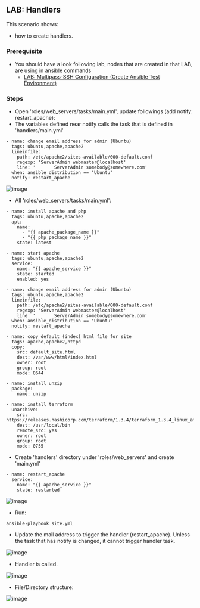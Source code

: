 ## LAB: Handlers

This scenario shows:
- how to create handlers.

### Prerequisite

- You should have a look following lab, nodes that are created in that LAB, are using in ansible commands
  - [LAB: Multipass-SSH Configuration (Create Ansible Test Environment)](https://github.com/gulyaeve/ansible_labs/blob/main/Multipass-SSH-Configuration.md)

### Steps

- Open 'roles/web_servers/tasks/main.yml', update followings (add notify: restart_apache):
- The variables defined near notify calls the task that is defined in 'handlers/main.yml'

```
- name: change email address for admin (Ubuntu)
  tags: ubuntu,apache,apache2
  lineinfile:
    path: /etc/apache2/sites-available/000-default.conf
    regexp: 'ServerAdmin webmaster@localhost'
    line: '       ServerAdmin somebody@somewhere.com'
  when: ansible_distribution == "Ubuntu"
  notify: restart_apache
 ```
 
 ![image](https://user-images.githubusercontent.com/10358317/202517097-3f895a18-af2f-4103-a5af-18632dea71df.png)

  
- All 'roles/web_servers/tasks/main.yml':
```
- name: install apache and php
  tags: ubuntu,apache,apache2
  apt:
    name:
      - "{{ apache_package_name }}"
      - "{{ php_package_name }}"
    state: latest

- name: start apache
  tags: ubuntu,apache,apache2
  service:
    name: "{{ apache_service }}"
    state: started
    enabled: yes

- name: change email address for admin (Ubuntu)
  tags: ubuntu,apache,apache2
  lineinfile:
    path: /etc/apache2/sites-available/000-default.conf
    regexp: 'ServerAdmin webmaster@localhost'
    line: '       ServerAdmin somebody@somewhere.com'
  when: ansible_distribution == "Ubuntu"
  notify: restart_apache

- name: copy default (index) html file for site
  tags: apache,apache2,httpd
  copy:
    src: default_site.html
    dest: /var/www/html/index.html
    owner: root
    group: root
    mode: 0644

- name: install unzip
  package:
    name: unzip

- name: install terraform
  unarchive:
    src: https://releases.hashicorp.com/terraform/1.3.4/terraform_1.3.4_linux_amd64.zip
    dest: /usr/local/bin
    remote_src: yes
    owner: root
    group: root
    mode: 0755
```

- Create 'handlers' directory under 'roles/web_servers' and create 'main.yml' 

```
- name: restart_apache
  service:
    name: "{{ apache_service }}"
    state: restarted
```

![image](https://user-images.githubusercontent.com/10358317/202516238-4bd6f722-656f-4bd7-a3a0-135afc562a63.png)

- Run:

```
ansible-playbook site.yml
```

- Update the mail address to trigger the handler (restart_apache). Unless the task that has notify is changed, it cannot trigger handler task.   

![image](https://user-images.githubusercontent.com/10358317/202518007-922c1f40-0c66-4a89-a121-8b1c16d5d30b.png)

- Handler is called.

![image](https://user-images.githubusercontent.com/10358317/202517584-71df6b36-314b-4ceb-af23-6d73cded4e5b.png)

- File/Directory structure:

![image](https://user-images.githubusercontent.com/10358317/202518840-c9aa8a6c-a134-444d-9e00-53d60b1ad7dc.png)


